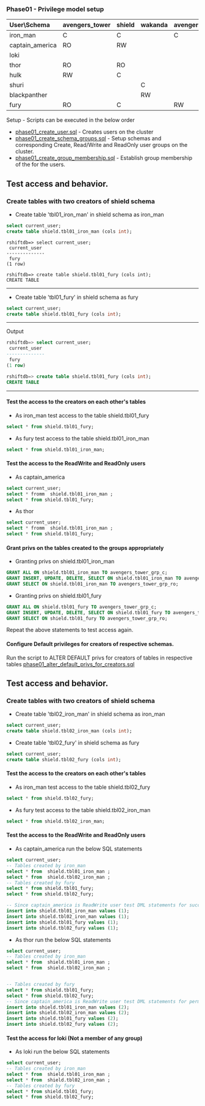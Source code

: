 ### Phase01 - Privilege model setup
| User\Schema | avengers_tower | shield | wakanda | avengers_facility |
| :---------- | :------------- | :------| :------ | :---------------- |
| iron_man    | C              | C      |         | C                 |
| captain_america | RO         | RW     |         |                   |
| loki        |                |        |         |                   |
| thor        | RO             | RO     |         |                   |
| hulk        | RW             | C      |         |                   |
| shuri       |                |        | C       |                   |
| blackpanther |               |        | RW      |                   |
| fury        | RO             | C      |         | RW                |


Setup - Scripts can be executed in the below order
- [phase01_create_user.sql](./phase01_create_user.sql) - Creates users on the cluster
- [phase01_create_schema_groups.sql](./phase01_create_schema_groups.sql) - Setup schemas and corresponding Create, Read/Write and ReadOnly user groups on the cluster.
- [phase01_create_group_membership.sql](./phase01_create_group_membership.sql) - Establish group membership of the for the users.

## Test access and behavior.
### Create tables with two creators of shield schema
- Create table 'tbl01_iron_man' in shield schema as iron_man
```sql
select current_user;
create table shield.tbl01_iron_man (cols int);
```
```
rshiftdb=> select current_user;
 current_user
--------------
 fury
(1 row)

rshiftdb=> create table shield.tbl01_fury (cols int);
CREATE TABLE
```
----

- Create table 'tbl01_fury' in shield schema as fury
```sql
select current_user;
create table shield.tbl01_fury (cols int);
```
----
Output
```sql
rshiftdb=> select current_user;
 current_user
--------------
 fury
(1 row)

rshiftdb=> create table shield.tbl01_fury (cols int);
CREATE TABLE
```
----

#### Test the access to the creators on each other's tables
- As iron_man test access to the table shield.tbl01_fury
```sql
select * from shield.tbl01_fury;
```
- As fury test access to the table shield.tbl01_iron_man
```sql
select * from shield.tbl01_iron_man;
```
#### Test the access to the ReadWrite and ReadOnly users
- As captain_america
```sql
select current_user;
select * fromm  shield.tbl01_iron_man ;
select * from shield.tbl01_fury;
```
- As thor
```sql
select current_user;
select * fromm  shield.tbl01_iron_man ;
select * from shield.tbl01_fury;
```

#### Grant privs on the tables created to the groups appropriately
- Granting privs on shield.tbl01_iron_man
```sql
GRANT ALL ON shield.tbl01_iron_man TO avengers_tower_grp_c;
GRANT INSERT, UPDATE, DELETE, SELECT ON shield.tbl01_iron_man TO avengers_tower_grp_rw;
GRANT SELECT ON shield.tbl01_iron_man TO avengers_tower_grp_ro;
```
- Granting privs on shield.tbl01_fury
```sql
GRANT ALL ON shield.tbl01_fury TO avengers_tower_grp_c;
GRANT INSERT, UPDATE, DELETE, SELECT ON shield.tbl01_fury TO avengers_tower_grp_rw;
GRANT SELECT ON shield.tbl01_fury TO avengers_tower_grp_ro;
```
Repeat the above statements to test access again.


#### Configure Default privileges for creators of respective schemas.

Run the script to ALTER DEFAULT privs for creators of tables in respective tables [phase01_alter_default_privs_for_creators.sql](./phase01_alter_default_privs_for_creators.sql)

## Test access and behavior.
### Create tables with two creators of shield schema
- Create table 'tbl02_iron_man' in shield schema as iron_man
```sql
select current_user;
create table shield.tbl02_iron_man (cols int);
```
- Create table 'tbl02_fury' in shield schema as fury
```sql
select current_user;
create table shield.tbl02_fury (cols int);
```

#### Test the access to the creators on each other's tables
- As iron_man test access to the table shield.tbl02_fury
```sql
select * from shield.tbl02_fury;
```
- As fury test access to the table shield.tbl02_iron_man
```sql
select * from shield.tbl02_iron_man;
```
#### Test the access to the ReadWrite and ReadOnly users
- As captain_america run the below SQL statements
```sql
select current_user;
-- Tables created by iron_man
select * from  shield.tbl01_iron_man ;
select * from  shield.tbl02_iron_man ;
-- Tables created by fury
select * from shield.tbl01_fury;
select * from shield.tbl02_fury;

-- Since captain_america is ReadWrite user test DML statements for successful completion
insert into shield.tbl01_iron_man values (1);
insert into shield.tbl02_iron_man values (1);
insert into shield.tbl01_fury values (1);
insert into shield.tbl02_fury values (1);
```
- As thor run the below SQL statements
```sql
select current_user;
-- Tables created by iron_man
select * from  shield.tbl01_iron_man ;
select * from  shield.tbl02_iron_man ;


-- Tables created by fury
select * from shield.tbl01_fury;
select * from shield.tbl02_fury;
-- Since captain_america is ReadWrite user test DML statements for permission denied messages
insert into shield.tbl01_iron_man values (2);
insert into shield.tbl02_iron_man values (2);
insert into shield.tbl01_fury values (2);
insert into shield.tbl02_fury values (2);
```

#### Test the access for loki (Not a member of any group)
- As loki run the below SQL statements
```sql
select current_user;
-- Tables created by iron_man
select * from  shield.tbl01_iron_man ;
select * from  shield.tbl02_iron_man ;
-- Tables created by fury
select * from shield.tbl01_fury;
select * from shield.tbl02_fury;
```
